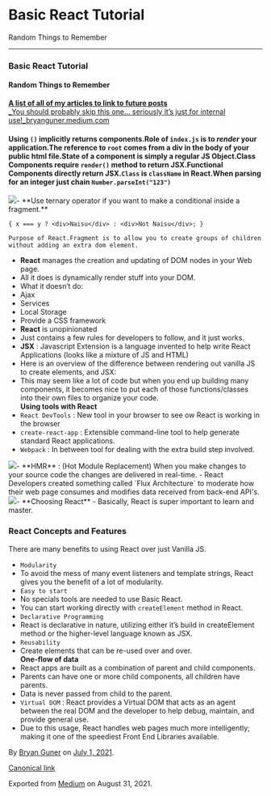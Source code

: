 # Basic React Tutorial

Random Things to Remember

***

### Basic React Tutorial

#### Random Things to Remember

[**A list of all of my articles to link to future posts**\
_You should probably skip this one… seriously it’s just for internal use!_bryanguner.medium.com](https://bryanguner.medium.com/a-list-of-all-of-my-articles-to-link-to-future-posts-1f6f88ebdf5b)

#### Using `()` implicitly returns components.Role of `index.js` is to _render_ your application.The reference to `root` comes from a div in the body of your public html file.State of a component is simply a regular JS Object.Class Components require `render()` method to return JSX.Functional Components directly return JSX.`Class` is `className` in React.When parsing for an integer just chain `Number.parseInt("123")`

![](https://cdn-images-1.medium.com/max/800/0\*16IltJu5wXjzgXyU.gif)- \*\*Use ternary operator if you want to make a conditional inside a fragment.\*\*

```
{ x === y ? <div>Naisu</div> : <div>Not Naisu</div>; }

Purpose of React.Fragment is to allow you to create groups of children without adding an extra dom element.
```

* **React** manages the creation and updating of DOM nodes in your Web page.
* All it does is dynamically render stuff into your DOM.
* What it doesn’t do:
* Ajax
* Services
* Local Storage
* Provide a CSS framework
* **React** is unopinionated
* Just contains a few rules for developers to follow, and it just works.
* **JSX** : Javascript Extension is a language invented to help write React Applications (looks like a mixture of JS and HTML)
* Here is an overview of the difference between rendering out vanilla JS to create elements, and JSX:
* This may seem like a lot of code but when you end up building many components, it becomes nice to put each of those functions/classes into their own files to organize your code.\
  **Using tools with React**
* `React DevTools` : New tool in your browser to see ow React is working in the browser
* `create-react-app` : Extensible command-line tool to help generate standard React applications.
* `Webpack` : In between tool for dealing with the extra build step involved.

![](https://cdn-images-1.medium.com/max/800/0\*4O0NPGEa-1NcDOIA.png)- \*\*HMR\*\* : (Hot Module Replacement) When you make changes to your source code the changes are delivered in real-time. - React Developers created something called \`Flux Architecture\` to moderate how their web page consumes and modifies data received from back-end API's.![](https://cdn-images-1.medium.com/max/800/0\*hXODC\_ZsM-egMFI4.png)- \*\*Choosing React\*\* - Basically, React is super important to learn and master.

### React Concepts and Features

There are many benefits to using React over just Vanilla JS.

* `Modularity`
* To avoid the mess of many event listeners and template strings, React gives you the benefit of a lot of modularity.
* `Easy to start`
* No specials tools are needed to use Basic React.
* You can start working directly with `createElement` method in React.
* `Declarative Programming`
* React is declarative in nature, utilizing either it’s build in createElement method or the higher-level language known as JSX.
* `Reusability`
* Create elements that can be re-used over and over.\
  **One-flow of data**
* React apps are built as a combination of parent and child components.
* Parents can have one or more child components, all children have parents.
* Data is never passed from child to the parent.
* `Virtual DOM` : React provides a Virtual DOM that acts as an agent between the real DOM and the developer to help debug, maintain, and provide general use.
* Due to this usage, React handles web pages much more intelligently; making it one of the speediest Front End Libraries available.

By [Bryan Guner](https://medium.com/@bryanguner) on [July 1, 2021](https://medium.com/p/647ba595e607).

[Canonical link](https://medium.com/@bryanguner/react-tutorial-from-basics-647ba595e607)

Exported from [Medium](https://medium.com) on August 31, 2021.
